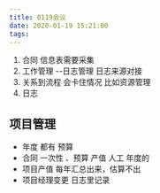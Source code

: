 ```yaml
---
title: 0119会议
date: 2020-01-19 15:21:00
tags:
---
```


1. 合同 信息表需要采集
2. 工作管理 --日志管理  日志来源对接
3. 关系到流程 会卡住情况 比如资源管理
4. 日志

## 项目管理

   * 年度 都有 预算
   * 合同 一次性 、预算 产值 人工 年度的
   * 项目产值 每年汇总出来，估算不出
   * 项目经理变更 日志里记录
   
   